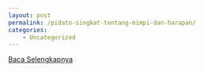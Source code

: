 ```yaml
---
layout: post
permalink: /pidato-singkat-tentang-mimpi-dan-harapan/
categories:
    - Uncategorized
---
```


[Baca Selengkapnya](/07)